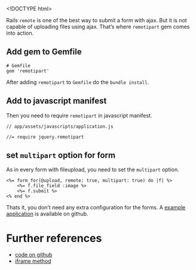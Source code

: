 &lt;!DOCTYPE html&gt;

Rails `remote` is one of the best way to submit a form with ajax. But it is not capable of uploading files using ajax. That’s where `remotipart` gem comes into action.

Add gem to Gemfile
------------------

    # Gemfile
    gem 'remotipart'

After adding `remotipart` to `Gemfile` do the `bundle install`.

Add to javascript manifest
--------------------------

Then you need to require `remotipart` in javascript manifest.

    // app/assets/javascripts/application.js

    //= require jquery.remotipart

set `multipart` option for form
-------------------------------

As in every form with fileupload, you need to set the `multipart` option.

    <%= form_for(@upload, remote: true, multipart: true) do |f| %>
        <%= f.file_field :image %>
        <%= f.submit %>
    <% end %>

Thats it, you don’t need any extra configuration for the forms. A [example application](https://github.com/revathskumar/rails-ajax-upload) is available on github.

Further references
==================

-   [code on github](https://github.com/JangoSteve/remotipart)
-   [iframe method](http://www.alfajango.com/blog/ajax-file-uploads-with-the-iframe-method/)

